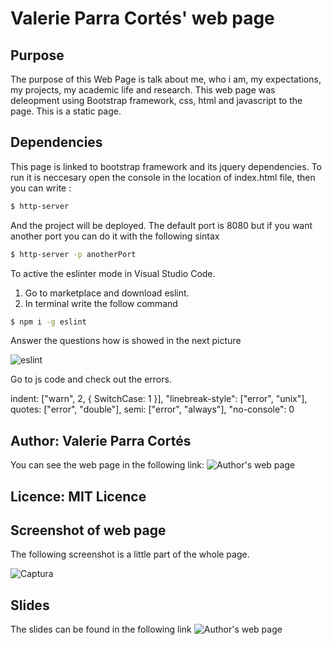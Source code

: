 # Valerie Parra Cortés' web page


## Purpose
The purpose of this Web Page is talk about me, who i am, my expectations, my projects, my academic life and research. This web page was deleopment using Bootstrap framework, css, html and javascript to the page. This is a static page. 

## Dependencies
This page is linked to bootstrap framework and its jquery dependencies. To run it is neccesary open the console in the location of index.html file, then you can write : 
``` sh
$ http-server
```
And the project will be deployed. The default port is 8080 but if you want another port you can do it with the following sintax
``` sh
$ http-server -p anotherPort
```
To active the eslinter mode in Visual Studio Code.
1. Go to marketplace and download eslint.
2. In terminal write the follow command
``` sh
$ npm i -g eslint
```

Answer the questions how is showed in the next picture

![eslint](https://user-images.githubusercontent.com/32238112/73627890-6eca4600-461c-11ea-8012-cdb0943e6bf3.PNG)

Go to js code and check out the errors.


indent: ["warn", 2, { SwitchCase: 1 }],
        "linebreak-style": ["error", "unix"],
        quotes: ["error", "double"],
        semi: ["error", "always"],
        "no-console": 0
        
## Author: Valerie Parra Cortés
You can see the web page in the following link:
![Author's web page](vparrac.github.io/)

## Licence: MIT Licence
## Screenshot of web page
The following screenshot is a little part of the whole page.

![Captura](https://user-images.githubusercontent.com/32238112/73623873-944f5380-460c-11ea-8ffd-541d1e601665.PNG)

## Slides
The slides can be found in the following link
![Author's web page](https://drive.google.com/file/d/1JjeYw4QXk6OwVc-ouyi58-rPtm7khaU-/view?usp=sharing)
